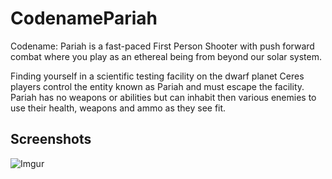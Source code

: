 # CodenamePariah

Codename: Pariah is a fast-paced First Person Shooter with push forward combat where you play as an ethereal being from beyond our solar system.

Finding yourself in a scientific testing facility on the dwarf planet Ceres players control the entity known as Pariah and must escape the facility.
Pariah has no weapons or abilities but can inhabit then various enemies to use their health, weapons and ammo as they see fit.

## Screenshots
![Imgur](https://imgur.com/a/PzRMYL6)

